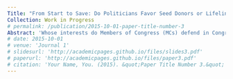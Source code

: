 ```yaml
---
Title: "From Start to Save: Do Politicians Favor Seed Donors or Lifeline Donors"
Collection: Work in Progress
# permalink: /publication/2015-10-01-paper-title-number-3
Abstract: 'Whose interests do Members of Congress (MCs) defend in Congress? I compare politicians speech patterns advocating for their seed donors,'
# date: 2015-10-01
# venue: 'Journal 1'
# slidesurl: 'http://academicpages.github.io/files/slides3.pdf'
# paperurl: 'http://academicpages.github.io/files/paper3.pdf'
# citation: 'Your Name, You. (2015). &quot;Paper Title Number 3.&quot; <i>Journal 1</i>. 1(3).'
---
```



